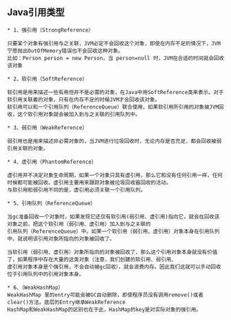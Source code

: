 ## Java引用类型 ##

	* 1、强引用（StrongReference）

    只要某个对象有强引用与之关联，JVM必定不会回收这个对象，即使在内存不足的情况下，JVM宁愿抛出OutOfMemory错误也不会回收这种对象。
	比如：Person person = new Person，当 person=null 时，JVM在合适的时间就会回收该对象

	* 2、软引用（SoftReference） 

    软引用是用来描述一些有用但并不是必需的对象，在Java中用SoftReference类来表示。对于软引用关联着的对象，只有在内存不足的时候JVM才会回收该对象。
    软引用可以和一个引用队列（ReferenceQueue）联合使用，如果软引用所引用的对象被JVM回收，这个软引用对象就会被加入到与之关联的引用队列中。
  
	* 3、弱引用（WeakReference）
   
    弱引用也是用来描述非必需对象的，当JVM进行垃圾回收时，无论内存是否充足，都会回收被弱引用关联的对象。

	* 4、虚引用（PhantomReference）

    虚引用并不决定对象生命周期，如果一个对象只具有虚引用，那么它和没有任何引用一样，任何时候都可能被回收。虚引用主要用来跟踪对象被垃圾回收器回收的活动。
    与软引用和弱引用不同的是，虚引用必须关联一个引用队列。

	* 5、引用队列（ReferenceQueue）
	
	当gc准备回收一个对象时，如果发现它还仅有软引用(弱引用、虚引用)指向它，就会在回收该对象之前，把这个软引用（弱引用、虚引用）加入到与之关联的
	引用队列（ReferenceQueue）中。如果一个软引用（弱引用、虚引用）对象本身在引用队列中，就说明该引用对象所指向的对象被回收了。
	
	当软引用（弱引用、虚引用）对象所指向的对象被回收了，那么这个引用对象本身就没有价值了，如果程序中存在大量的这类对象（注意，我们创建的软引用、弱引用、
	虚引用对象本身是个强引用，不会自动被gc回收），就会浪费内存。因此我们这就可以手动回收位于引用队列中的引用对象本身。

	* 6、（WeakHashMap）
	WeakHashMap 里的entry可能会被GC自动删除，即使程序员没有调用remove()或者clear()方法。底层的Entry继承WeakReference
	HashMap和WeakHashMap的区别也在于此，HashMap的key是对实际对象的强引用。